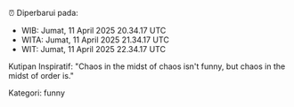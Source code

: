 ⏰ Diperbarui pada:
- WIB: Jumat, 11 April 2025 20.34.17 UTC
- WITA: Jumat, 11 April 2025 21.34.17 UTC
- WIT: Jumat, 11 April 2025 22.34.17 UTC

Kutipan Inspiratif:
"Chaos in the midst of chaos isn't funny, but chaos in the midst of order is."


Kategori: funny

